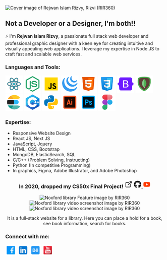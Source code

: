 ![Cover image of Rejwan Islam Rizvy, Rizvi (RIR360)](https://github.com/RIR360/RIR360/assets/50569315/85186f40-a347-4db0-b7a7-73bbce9ac4bc)

## Not a Developer or a Designer, I'm both!!

⚡ I'm **Rejwan Islam Rizvy**, a passionate full stack web developer and professional graphic designer with a keen eye for creating intuitive and visually appealing web applications. I leverage my expertise in Node.JS to craft fast and scalable web services.


### Languages and Tools:

<span>
<img title="React JS" alt="React icon featured on Rejwan Islam Rizvy' profile" height="55px" src="./img/react.svg">
<img title="node JS" alt="node icon featured on Rejwan Islam Rizvy' profile" height="55px" src="./img/node.svg">
<img title="javascript" alt="javascript icon featured on Rejwan Islam Rizvy' profile" height="55px" src="./img/javascript.svg">
<img title="jquery" alt="jquery icon featured on Rejwan Islam Rizvy' profile" height="55px" src="./img/jquery.svg">
<img title="html" alt="html icon featured on Rejwan Islam Rizvy' profile" height="55px" src="./img/html.svg">
<img title="css" alt="css icon featured on Rejwan Islam Rizvy' profile" height="55px" src="./img/css.svg">
<img title="bootstrap" alt="bootstrap icon featured on Rejwan Islam Rizvy' profile" height="55px" src="./img/bootstrap.svg">
<img title="mongodb" alt="mongodb icon featured on Rejwan Islam Rizvy' profile" height="55px" src="./img/mongodb.svg">
<img title="elasticsearch" alt="elasticsearch icon featured on Rejwan Islam Rizvy' profile" height="55px" src="./img/elasticsearch.svg">
<img title="cpp" alt="cpp icon featured on Rejwan Islam Rizvy' profile" height="55px" src="./img/cpp.svg">
<img title="python" alt="python icon featured on Rejwan Islam Rizvy' profile" height="55px" src="./img/python.svg">
<img title="illustrator" alt="illustrator icon featured on Rejwan Islam Rizvy' profile" height="55px" src="./img/illustrator.svg">
<img title="photoshop" alt="photoshop icon featured on Rejwan Islam Rizvy' profile" height="55px" src="./img/photoshop.svg">
<img title="figma" alt="figma icon featured on Rejwan Islam Rizvy' profile" height="55px" src="./img/figma.svg">
</span>

### Expertise:
* Responsive Website Design
* React JS, Next JS
* JavaScript, Jquery
* HTML, CSS, Bootstrap
* MongoDB, ElasticSearch, SQL
* C/C++ (Problem Solving, Instructing)
* Python (In competitive Programming)
* In graphics, Figma, Adobe Illustrator, and Adobe Photoshop

<div align="center">
  <h3>
    <span color="#c96100">In 2020, </span> dropped my CS50x Final Project! 
    <img alt="External Link" height="25px" src="./img/external-link.svg">
    <a href="https://github.com/RIR360/Noxford-Library">
      <img alt="Github Share Link" height="25px" src="./img/github.svg">
    </a>
    <a href="https://www.youtube.com/watch?v=KwtOZKcUZ3s&feature=youtu.be">
      <img alt="Youtube Share Link" height="25px" src="./img/youtube.svg">
    </a>
  </h3>
  <p>
    <img alt="Noxford library Feature image by RIR360" height="150px" src="https://user-images.githubusercontent.com/50569315/135026949-7fedee51-0827-4fe4-a764-8b974dd9a9fd.jpg">
    <img alt="Noxford library video screenshot image by RIR360" height="150px" src="https://github.com/RIR360/RIR360/assets/50569315/14f42864-e08e-4d56-a72c-20e97e4eec01">
    <img alt="Noxford library video screenshot image by RIR360" height="150px" src="https://github.com/RIR360/RIR360/assets/50569315/1cfd95c0-b05b-4c06-b55f-7e1cbca1f2fb">
  </p>
  <p>
    It is a full-stack website for a library. Here you can place a hold for a book, see book information, search for books.
  </p>
</div>

### Connect with me:

[<img title="Facebook Profile" alt="Facebook Profile of Rejwan Islam Rizvy" height="35px" src="./img/facebook-square.svg">](https://www.facebook.com/RIR360/)
[<img title="LInkedin Profile" alt="Linkedin Profile of Rejwan Islam Rizvy" height="35px" src="./img/linkedin.svg">](https://www.linkedin.com/in/rir360-pro/)
[<img title="Behance Profile" alt="Behance Profile of Rejwan Islam Rizvy" height="35px" src="./img/behance.svg">](https://www.behance.net/rir360)
[<img title="Youtube Channel" alt="Youtube Channel of Rejwan Islam Rizvy" height="35px" src="./img/youtube-square.svg">](https://www.youtube.com/rejwanislamrir)

<br />

